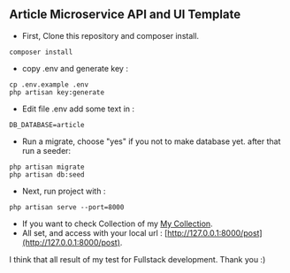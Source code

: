 ## Article Microservice API and UI Template

-   First, Clone this repository and composer install.

```
composer install
```

-   copy .env and generate key :

```
cp .env.example .env
php artisan key:generate
```

-   Edit file .env add some text in :

```
DB_DATABASE=article
```

-   Run a migrate, choose "yes" if you not to make database yet. after that run a seeder:

```
php artisan migrate
php artisan db:seed
```

-   Next, run project with :

```
php artisan serve --port=8000
```

-   If you want to check Collection of my [My Collection](https://documenter.getpostman.com/view/25782711/2s9YC31ti1).
-   All set, and access with your local url : [http://127.0.0.1:8000/post](http://127.0.0.1:8000/post).

I think that all result of my test for Fullstack development. Thank you :)
